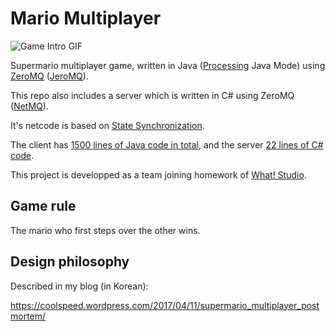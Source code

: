 Mario Multiplayer
=================

![Game Intro GIF](https://coolspeed.files.wordpress.com/2017/04/enemycd.gif?w=630)

Supermario multiplayer game, written in Java ([Processing](https://processing.org/) Java Mode) using [ZeroMQ](http://zeromq.org/) ([JeroMQ](https://github.com/zeromq/jeromq)).

This repo also includes a server which is written in C# using ZeroMQ ([NetMQ](https://github.com/zeromq/netmq)).

It's netcode is based on [State Synchronization](http://gafferongames.com/networked-physics/state-synchronization/).

The client has [1500 lines of Java code in total](https://github.com/coolspeed/MarioMultiplayer/blob/master/src/MarioMultiplay.java), and the server [22 lines of C# code](https://github.com/coolspeed/MarioMultiplayer/blob/master/server/Program.cs).

This project is developped as a team joining homework of [What! Studio](https://github.com/what-studio).

## Game rule

The mario who first steps over the other wins.

## Design philosophy

Described in my blog (in Korean):

https://coolspeed.wordpress.com/2017/04/11/supermario_multiplayer_postmortem/
